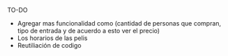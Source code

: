 TO-DO

- Agregar mas funcionalidad como (cantidad de personas que compran, tipo de entrada y de acuerdo a esto ver el precio)
- Los horarios de las pelis
- Reutiliación de codigo